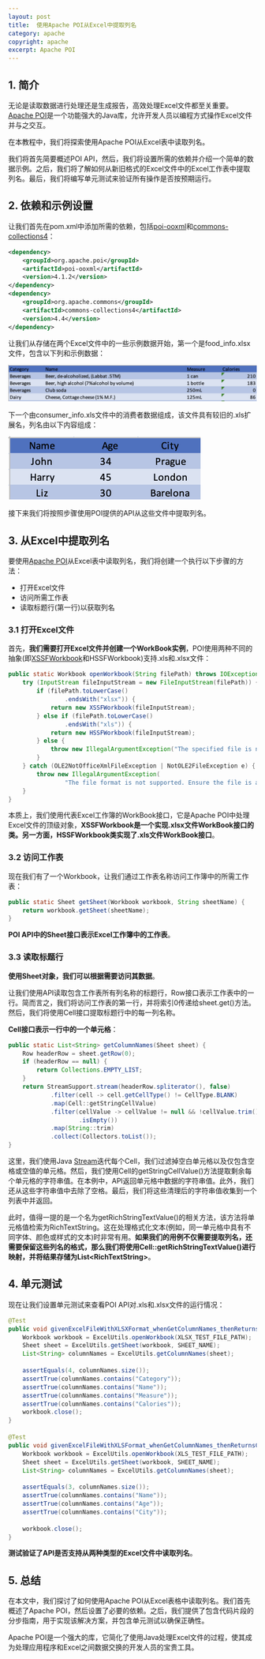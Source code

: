 ```yaml
---
layout: post
title:  使用Apache POI从Excel中提取列名
category: apache
copyright: apache
excerpt: Apache POI
---
```


## 1. 简介

无论是读取数据进行处理还是生成报告，高效处理Excel文件都至关重要。[Apache POI](https://www.baeldung.com/java-microsoft-excel)是一个功能强大的Java库，允许开发人员以编程方式操作Excel文件并与之交互。

在本教程中，我们将探索使用Apache POI从Excel表中读取列名。

我们将首先简要概述POI API，然后，我们将设置所需的依赖并介绍一个简单的数据示例。之后，我们将了解如何从新旧格式的Excel文件中的Excel工作表中提取列名。最后，我们将编写单元测试来验证所有操作是否按预期运行。

## 2. 依赖和示例设置

让我们首先在pom.xml中添加所需的依赖，包括[poi-ooxml](https://mvnrepository.com/artifact/org.apache.poi/poi-ooxml)和[commons-collections4](https://mvnrepository.com/artifact/org.apache.commons/commons-collections4)：

```xml
<dependency>
    <groupId>org.apache.poi</groupId>
    <artifactId>poi-ooxml</artifactId>
    <version>4.1.2</version>
</dependency>
<dependency>
    <groupId>org.apache.commons</groupId>
    <artifactId>commons-collections4</artifactId>
    <version>4.4</version>
</dependency>
```

让我们从存储在两个Excel文件中的一些示例数据开始，第一个是food_info.xlsx文件，包含以下列和示例数据：

![](/assets/images/2025/apache/apachepoiextractcolumnnamesexcel01.png)

下一个由consumer_info.xls文件中的消费者数据组成，该文件具有较旧的.xls扩展名，列名由以下内容组成：

![](/assets/images/2025/apache/apachepoiextractcolumnnamesexcel02.png)

接下来我们将按照步骤使用POI提供的API从这些文件中提取列名。

## 3. 从Excel中提取列名

要使用[Apache POI](https://www.baeldung.com/java-microsoft-word-with-apache-poi)从Excel表中读取列名，我们将创建一个执行以下步骤的方法：

- 打开Excel文件
- 访问所需工作表
- 读取标题行(第一行)以获取列名

### 3.1 打开Excel文件

首先，**我们需要打开Excel文件并创建一个WorkBook实例**，POI使用两种不同的抽象(即[XSSFWorkbook](https://www.baeldung.com/java-read-dates-excel)和HSSFWorkbook)支持.xls和.xlsx文件：

```java
public static Workbook openWorkbook(String filePath) throws IOException {
    try (InputStream fileInputStream = new FileInputStream(filePath)) {
        if (filePath.toLowerCase()
                .endsWith("xlsx")) {
            return new XSSFWorkbook(fileInputStream);
        } else if (filePath.toLowerCase()
                .endsWith("xls")) {
            return new HSSFWorkbook(fileInputStream);
        } else {
            throw new IllegalArgumentException("The specified file is not an Excel file");
        }
    } catch (OLE2NotOfficeXmlFileException | NotOLE2FileException e) {
        throw new IllegalArgumentException(
                "The file format is not supported. Ensure the file is a valid Excel file.", e);
    }
}
```

本质上，我们使用代表Excel工作簿的WorkBook接口，它是Apache POI中处理Excel文件的顶级对象，**XSSFWorkbook是一个实现.xlsx文件WorkBook接口的类。另一方面，HSSFWorkbook类实现了.xls文件WorkBook接口**。

### 3.2 访问工作表

现在我们有了一个Workbook，让我们通过工作表名称访问工作簿中的所需工作表：

```java
public static Sheet getSheet(Workbook workbook, String sheetName) {
    return workbook.getSheet(sheetName);
}
```

**POI API中的Sheet接口表示Excel工作簿中的工作表**。

### 3.3 读取标题行

**使用Sheet对象，我们可以根据需要访问其数据**。

让我们使用API读取包含工作表所有列名称的标题行，Row接口表示工作表中的一行。简而言之，我们将访问工作表的第一行，并将索引0传递给sheet.get()方法。然后，我们将使用Cell接口提取标题行中的每一列名称。

**Cell接口表示一行中的一个单元格**：

```java
public static List<String> getColumnNames(Sheet sheet) {
    Row headerRow = sheet.getRow(0);
    if (headerRow == null) {
        return Collections.EMPTY_LIST;
    }
    return StreamSupport.stream(headerRow.spliterator(), false)
            .filter(cell -> cell.getCellType() != CellType.BLANK)
            .map(Cell::getStringCellValue)
            .filter(cellValue -> cellValue != null && !cellValue.trim()
                    .isEmpty())
            .map(String::trim)
            .collect(Collectors.toList());
}
```

这里，我们使用Java [Stream](https://www.baeldung.com/java-streams)迭代每个Cell，我们过滤掉空白单元格以及仅包含空格或空值的单元格。然后，我们使用Cell的getStringCellValue()方法提取剩余每个单元格的字符串值。在本例中，API返回单元格中数据的字符串值。此外，我们还从这些字符串值中去除了空格。最后，我们将这些清理后的字符串值收集到一个列表中并返回。

此时，值得一提的是一个名为getRichStringTextValue()的相关方法，该方法将单元格值检索为RichTextString。这在处理格式化文本(例如，同一单元格中具有不同字体、颜色或样式的文本)时非常有用。**如果我们的用例不仅需要提取列名，还需要保留这些列名的格式，那么我们将使用Cell::getRichStringTextValue()进行映射，并将结果存储为List<RichTextString\>**。

## 4. 单元测试

现在让我们设置单元测试来查看POI API对.xls和.xlsx文件的运行情况：

```java
@Test
public void givenExcelFileWithXLSXFormat_whenGetColumnNames_thenReturnsColumnNames() throws IOException {
    Workbook workbook = ExcelUtils.openWorkbook(XLSX_TEST_FILE_PATH);
    Sheet sheet = ExcelUtils.getSheet(workbook, SHEET_NAME);
    List<String> columnNames = ExcelUtils.getColumnNames(sheet);

    assertEquals(4, columnNames.size());
    assertTrue(columnNames.contains("Category"));
    assertTrue(columnNames.contains("Name"));
    assertTrue(columnNames.contains("Measure"));
    assertTrue(columnNames.contains("Calories"));
    workbook.close();
}

@Test
public void givenExcelFileWithXLSFormat_whenGetColumnNames_thenReturnsColumnNames() throws IOException {
    Workbook workbook = ExcelUtils.openWorkbook(XLS_TEST_FILE_PATH);
    Sheet sheet = ExcelUtils.getSheet(workbook, SHEET_NAME);
    List<String> columnNames = ExcelUtils.getColumnNames(sheet);

    assertEquals(3, columnNames.size());
    assertTrue(columnNames.contains("Name"));
    assertTrue(columnNames.contains("Age"));
    assertTrue(columnNames.contains("City"));

    workbook.close();
}
```

**测试验证了API是否支持从两种类型的Excel文件中读取列名**。

## 5. 总结

在本文中，我们探讨了如何使用Apache POI从Excel表格中读取列名。我们首先概述了Apache POI，然后设置了必要的依赖。之后，我们提供了包含代码片段的分步指南，用于实现该解决方案，并包含单元测试以确保正确性。

Apache POI是一个强大的库，它简化了使用Java处理Excel文件的过程，使其成为处理应用程序和Excel之间数据交换的开发人员的宝贵工具。